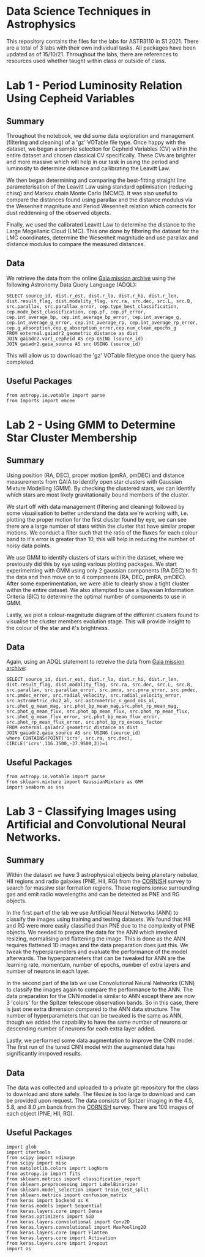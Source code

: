 # Data Science Techniques in Astrophysics

This repository contains the files for the labs for ASTR3110 in S1 2021. There are a total of 3 labs with their own individual tasks. All packages have been updated as of 15/10/21. Throughout the labs, there are references to resources used whether taught within class or outside of class.

# Lab 1 - Period Luminosity Relation Using Cepheid Variables
## Summary 
Throughout the notebook, we did some data exploration and management (filtering and cleaning) of a 'gz' VOTable file type. Once happy with the dataset, we began a sample selection for Cepheid Variables (CV) within the entire dataset and chosen classical CV specifically. These CVs are brighter and more massive which will help in our task in using the period and luminosity to determine distance and callibrating the Leavitt Law. 

We then began determining and comparing the best-fitting straight line parameterisation of the Leavitt Law using standard optimisation (reducing chisq) and Markov chain Monte Carlo (MCMC). It was also useful to compare the distances found using parallax and the distance modulus via the Wesenheit magnitude and Period Wesenheit relation which corrects for dust reddenning of the observed objects. 

Finally, we used the calibrated Leavitt Law to determine the distance to the Large Megellanic Cloud (LMC). This one done by filtering the dataset for the LMC coordinates, determine the Wesenheit magnitude and use parallax and distance modulus to compare the measured distances.

## Data
We retrieve the data from the online [Gaia mission archive](http://gea.esac.esa.int/archive/) using the following Astronomy Data Query Language (ADQL):
```
SELECT source_id, dist.r_est, dist.r_lo, dist.r_hi, dist.r_len, dist.result_flag, dist.modality_flag, src.ra, src.dec, src.L, src.B, src.parallax, src.parallax_error, cep.type_best_classification, cep.mode_best_classification, cep.pf, cep.pf_error, cep.int_average_bp, cep.int_average_bp_error, cep.int_average_g, cep.int_average_g_error, cep.int_average_rp, cep.int_average_rp_error, cep.g_absorption,cep.g_absorption_error,cep.num_clean_epochs_g
FROM external.gaiadr2_geometric_distance as dist 
JOIN gaiadr2.vari_cepheid AS cep USING (source_id) 
JOIN gaiadr2.gaia_source AS src USING (source_id)
```

This will allow us to download the 'gz' VOTable filetype once the query has completed. 

## Useful Packages
```pyrex
from astropy.io.votable import parse
from Imports import emcee

```

# Lab 2 - Using GMM to Determine Star Cluster Membership
## Summary 
Using position (RA, DEC), proper motion (pmRA, pmDEC) and distance measurements from GAIA to identify open star clusters with Gaussian Mixture Modelling (GMM). By checking the clustered stars, we can Identify which stars are most likely gravitationally bound members of the cluster. 

We start off with data management (filtering and cleaning) followed by some visualisation to better understand the data we're working with, i.e. plotting the proper motion for the first cluster found by eye, we can see there are a large number of stars within the cluster that have similar proper motions. We conduct a filter such that the ratio of the fluxes for each colour band to it's error is greater than 10, this will help in reducing the number of noisy data points. 

We use GMM to identify clusters of stars within the dataset, where we previously did this by eye using various plotting packages. We start experimenting with GMM using only 2 gaussian components (RA DEC) to fit the data and then move on to 4 components (RA, DEC, pmRA, pmDEC). After some experimentation, we were able to clearly show a tight cluster within the entire dataset. We also attempted to use a Bayesian Information Criteria (BIC) to determine the optimal number of components to use in GMM. 

Lastly, we plot a colour-magnitude diagram of the different clusters found to visualise the cluster members evolution stage. This will provide insight to the colour of the star and it's brightness. 

## Data
Again, using  an ADQL statement to retreive the data from [Gaia mission archive](http://gea.esac.esa.int/archive/):

```
SELECT source_id, dist.r_est, dist.r_lo, dist.r_hi, dist.r_len, dist.result_flag, dist.modality_flag, src.ra, src.dec, src.L, src.B, src.parallax, src.parallax_error, src.pmra, src.pmra_error, src.pmdec, src.pmdec_error, src.radial_velocity, src.radial_velocity_error, src.astrometric_chi2_al, src.astrometric_n_good_obs_al, src.phot_g_mean_mag, src.phot_bp_mean_mag,src.phot_rp_mean_mag, src.phot_g_mean_flux, src.phot_bp_mean_flux, src.phot_rp_mean_flux, src.phot_g_mean_flux_error, src.phot_bp_mean_flux_error, src.phot_rp_mean_flux_error, src.phot_bp_rp_excess_factor 
FROM external.gaiadr2_geometric_distance as dist 
JOIN gaiadr2.gaia_source AS src USING (source_id) 
where CONTAINS(POINT('icrs', src.ra, src.dec), CIRCLE('icrs',116.3500,-37.9500,2))=1
```
## Useful Packages
```pyrex
from astropy.io.votable import parse
from sklearn.mixture import GaussianMixture as GMM
import seaborn as sns
```

# Lab 3 - Classifying Images using Artificial and Convolutional Neural Networks.
## Summary 
Within the dataset we have 3 astrophysical objects being planetary nebulae, HII regions and radio galaxies (PNE, HII, RG) from the [CORNISH](https://cornish.leeds.ac.uk/public/index.php) survey to search for massive star formation regions. These regions ionise surrounding gas and emit radio wavelengths and can be detected as PNE and RG objects.

In the first part of the lab we use Artificial Neural Networks (ANN) to classify the images using training and testing datasets. We found that HII and RG were more easily classified than PNE due to the complexity of PNE objects. We needed to prepare the data for the ANN which involved resizing, normalising and flattening the image. This is done as the ANN requires flattened 1D images and the data preparation does just this. We tweak the hyperparameters and evaluate the performance of the model afterwards. The hyperparameters that can be tweaked for ANN are the learning rate, momentum, number of epochs, number of extra layers and number of neurons in each layer. 

In the second part of the lab we use Convolutional Neural Networks (CNN) to classify the images again to compare the performance to the ANN. The data preparation for the CNN model is similar to ANN except there are now 3 'colors' for the Spitzer telescope observation bands. So in this case, there is just one extra dimension compared to the ANN data structure. The number of hyperparameters that can be tweaked is the same as ANN, though we added the capability to have the same number of neurons or descending number of neurons for each extra layer added. 

Lastly, we performed some data augmentation to improve the CNN model. The first run of the tuned CNN model with the augmented data has significantly imrpoved results.

## Data 
The data was collected and uploaded to a private git repository for the class to download and store safely. The filesize is too large to download and can be provided upon request. The data consists of Spitzer imaging in the 4.5, 5.8, and 8.0 $\mu$m bands from the [CORNISH](https://cornish.leeds.ac.uk/public/index.php) survey. There are 100 images of each object (PNE, HII, RG).

## Useful Packages
```pyrex
import glob
import itertools
from scipy import ndimage
from scipy import misc
from matplotlib.colors import LogNorm
from astropy.io import fits
from sklearn.metrics import classification_report
from sklearn.preprocessing import LabelBinarizer
from sklearn.model_selection import train_test_split
from sklearn.metrics import confusion_matrix
from keras import backend as K
from keras.models import Sequential
from keras.layers.core import Dense 
from keras.optimizers import SGD
from keras.layers.convolutional import Conv2D
from keras.layers.convolutional import MaxPooling2D
from keras.layers.core import Flatten
from keras.layers.core import Activation
from keras.layers.core import Dropout
import os
```
